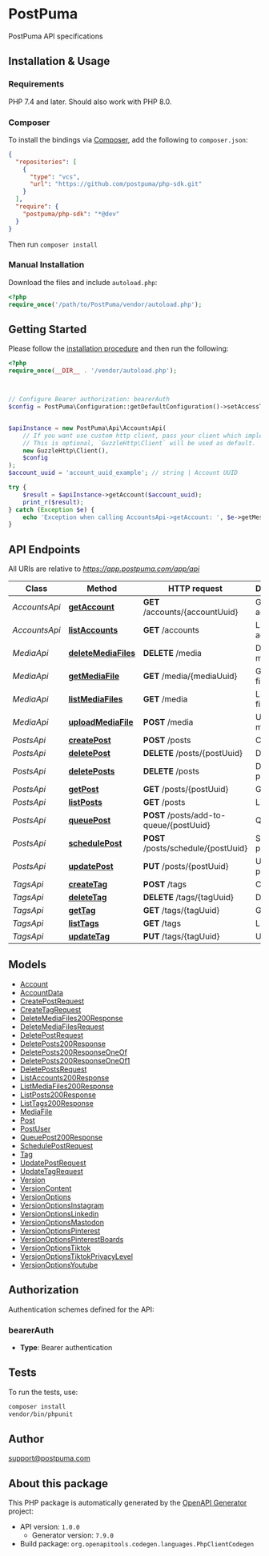 # PostPuma

PostPuma API specifications


## Installation & Usage

### Requirements

PHP 7.4 and later.
Should also work with PHP 8.0.

### Composer

To install the bindings via [Composer](https://getcomposer.org/), add the following to `composer.json`:

```json
{
  "repositories": [
    {
      "type": "vcs",
      "url": "https://github.com/postpuma/php-sdk.git"
    }
  ],
  "require": {
    "postpuma/php-sdk": "*@dev"
  }
}
```

Then run `composer install`

### Manual Installation

Download the files and include `autoload.php`:

```php
<?php
require_once('/path/to/PostPuma/vendor/autoload.php');
```

## Getting Started

Please follow the [installation procedure](#installation--usage) and then run the following:

```php
<?php
require_once(__DIR__ . '/vendor/autoload.php');



// Configure Bearer authorization: bearerAuth
$config = PostPuma\Configuration::getDefaultConfiguration()->setAccessToken('YOUR_ACCESS_TOKEN');


$apiInstance = new PostPuma\Api\AccountsApi(
    // If you want use custom http client, pass your client which implements `GuzzleHttp\ClientInterface`.
    // This is optional, `GuzzleHttp\Client` will be used as default.
    new GuzzleHttp\Client(),
    $config
);
$account_uuid = 'account_uuid_example'; // string | Account UUID

try {
    $result = $apiInstance->getAccount($account_uuid);
    print_r($result);
} catch (Exception $e) {
    echo 'Exception when calling AccountsApi->getAccount: ', $e->getMessage(), PHP_EOL;
}

```

## API Endpoints

All URIs are relative to *https://app.postpuma.com/app/api*

Class | Method | HTTP request | Description
------------ | ------------- | ------------- | -------------
*AccountsApi* | [**getAccount**](docs/Api/AccountsApi.md#getaccount) | **GET** /accounts/{accountUuid} | Get account
*AccountsApi* | [**listAccounts**](docs/Api/AccountsApi.md#listaccounts) | **GET** /accounts | List accounts
*MediaApi* | [**deleteMediaFiles**](docs/Api/MediaApi.md#deletemediafiles) | **DELETE** /media | Delete media files
*MediaApi* | [**getMediaFile**](docs/Api/MediaApi.md#getmediafile) | **GET** /media/{mediaUuid} | Get media file
*MediaApi* | [**listMediaFiles**](docs/Api/MediaApi.md#listmediafiles) | **GET** /media | List media files
*MediaApi* | [**uploadMediaFile**](docs/Api/MediaApi.md#uploadmediafile) | **POST** /media | Upload media file
*PostsApi* | [**createPost**](docs/Api/PostsApi.md#createpost) | **POST** /posts | Create post
*PostsApi* | [**deletePost**](docs/Api/PostsApi.md#deletepost) | **DELETE** /posts/{postUuid} | Delete post
*PostsApi* | [**deletePosts**](docs/Api/PostsApi.md#deleteposts) | **DELETE** /posts | Delete posts
*PostsApi* | [**getPost**](docs/Api/PostsApi.md#getpost) | **GET** /posts/{postUuid} | Get post
*PostsApi* | [**listPosts**](docs/Api/PostsApi.md#listposts) | **GET** /posts | List posts
*PostsApi* | [**queuePost**](docs/Api/PostsApi.md#queuepost) | **POST** /posts/add-to-queue/{postUuid} | Queue post
*PostsApi* | [**schedulePost**](docs/Api/PostsApi.md#schedulepost) | **POST** /posts/schedule/{postUuid} | Schedule post
*PostsApi* | [**updatePost**](docs/Api/PostsApi.md#updatepost) | **PUT** /posts/{postUuid} | Update post
*TagsApi* | [**createTag**](docs/Api/TagsApi.md#createtag) | **POST** /tags | Create tag
*TagsApi* | [**deleteTag**](docs/Api/TagsApi.md#deletetag) | **DELETE** /tags/{tagUuid} | Delete tag
*TagsApi* | [**getTag**](docs/Api/TagsApi.md#gettag) | **GET** /tags/{tagUuid} | Get tag
*TagsApi* | [**listTags**](docs/Api/TagsApi.md#listtags) | **GET** /tags | List tags
*TagsApi* | [**updateTag**](docs/Api/TagsApi.md#updatetag) | **PUT** /tags/{tagUuid} | Update tag

## Models

- [Account](docs/Model/Account.md)
- [AccountData](docs/Model/AccountData.md)
- [CreatePostRequest](docs/Model/CreatePostRequest.md)
- [CreateTagRequest](docs/Model/CreateTagRequest.md)
- [DeleteMediaFiles200Response](docs/Model/DeleteMediaFiles200Response.md)
- [DeleteMediaFilesRequest](docs/Model/DeleteMediaFilesRequest.md)
- [DeletePostRequest](docs/Model/DeletePostRequest.md)
- [DeletePosts200Response](docs/Model/DeletePosts200Response.md)
- [DeletePosts200ResponseOneOf](docs/Model/DeletePosts200ResponseOneOf.md)
- [DeletePosts200ResponseOneOf1](docs/Model/DeletePosts200ResponseOneOf1.md)
- [DeletePostsRequest](docs/Model/DeletePostsRequest.md)
- [ListAccounts200Response](docs/Model/ListAccounts200Response.md)
- [ListMediaFiles200Response](docs/Model/ListMediaFiles200Response.md)
- [ListPosts200Response](docs/Model/ListPosts200Response.md)
- [ListTags200Response](docs/Model/ListTags200Response.md)
- [MediaFile](docs/Model/MediaFile.md)
- [Post](docs/Model/Post.md)
- [PostUser](docs/Model/PostUser.md)
- [QueuePost200Response](docs/Model/QueuePost200Response.md)
- [SchedulePostRequest](docs/Model/SchedulePostRequest.md)
- [Tag](docs/Model/Tag.md)
- [UpdatePostRequest](docs/Model/UpdatePostRequest.md)
- [UpdateTagRequest](docs/Model/UpdateTagRequest.md)
- [Version](docs/Model/Version.md)
- [VersionContent](docs/Model/VersionContent.md)
- [VersionOptions](docs/Model/VersionOptions.md)
- [VersionOptionsInstagram](docs/Model/VersionOptionsInstagram.md)
- [VersionOptionsLinkedin](docs/Model/VersionOptionsLinkedin.md)
- [VersionOptionsMastodon](docs/Model/VersionOptionsMastodon.md)
- [VersionOptionsPinterest](docs/Model/VersionOptionsPinterest.md)
- [VersionOptionsPinterestBoards](docs/Model/VersionOptionsPinterestBoards.md)
- [VersionOptionsTiktok](docs/Model/VersionOptionsTiktok.md)
- [VersionOptionsTiktokPrivacyLevel](docs/Model/VersionOptionsTiktokPrivacyLevel.md)
- [VersionOptionsYoutube](docs/Model/VersionOptionsYoutube.md)

## Authorization

Authentication schemes defined for the API:
### bearerAuth

- **Type**: Bearer authentication

## Tests

To run the tests, use:

```bash
composer install
vendor/bin/phpunit
```

## Author

support@postpuma.com

## About this package

This PHP package is automatically generated by the [OpenAPI Generator](https://openapi-generator.tech) project:

- API version: `1.0.0`
    - Generator version: `7.9.0`
- Build package: `org.openapitools.codegen.languages.PhpClientCodegen`
